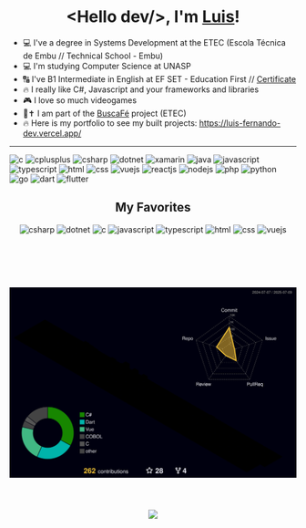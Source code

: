 <!---======================================================================= This is the title ============================================================--->
<h1 align="center"> &ltHello dev/&gt;, I'm <a href="https://luis-fernando-dev.vercel.app/">Luis</a>!</h1>

- 💻 I've a degree in Systems Development at the ETEC (Escola Técnica de Embu // Technical School - Embu)
- 💻 I'm studying Computer Science at UNASP
- 🔠 I've B1 Intermediate in English at EF SET - Education First // <a href="https://www.efset.org/cert/9PZnG8">Certificate</a>
- 🔥 I really like C#, Javascript and your frameworks and libraries
- 🎮 I love so much videogames
- 🙏✝ I am part of the <a href="https://github.com/buscafe">BuscaFé</a> project (ETEC)
- 🔥 Here is my portfolio to see my built projects: <a href="https://luis-fernando-dev.vercel.app/">https://luis-fernando-dev.vercel.app/</a>

<!---======================================================================================================================================================--->
***

<!---============================================================= Languages  ==========================================================--->


![c](https://img.shields.io/badge/C-white?style=for-the-badge&logo=c&logoColor=white&logoSize=auto&color=%23A8B9CC)
![cplusplus](https://img.shields.io/badge/C%2B%2B-white?style=for-the-badge&logo=cplusplus&logoColor=white&logoSize=auto&color=%2300599C)
![csharp](https://img.shields.io/badge/csharp-white?style=for-the-badge&logoColor=white&logoSize=auto&color=%23512BD4)
![dotnet](https://img.shields.io/badge/.NET-white?style=for-the-badge&logo=.net&logoColor=white&logoSize=auto&color=%23512BD4)
![xamarin](https://img.shields.io/badge/xamarin-white?style=for-the-badge&logoColor=white&logoSize=auto&color=%23512BD4)
![java](https://img.shields.io/badge/java-white?style=for-the-badge&logoColor=white&logoSize=auto&color=%23A8B9CC)
![javascript](https://img.shields.io/badge/javascript-white?style=for-the-badge&logo=javascript&logoColor=black&logoSize=auto&color=%23F7DF1E)
![typescript](https://img.shields.io/badge/typescrpit-white?style=for-the-badge&logo=typescript&logoColor=white&logoSize=auto&color=%233178C6)
![html](https://img.shields.io/badge/html-orange?style=for-the-badge&logo=html5&logoColor=ffffff&logoSize=auto)
![css](https://img.shields.io/badge/css-blue?style=for-the-badge&logo=css3&logoColor=ffffff&logoSize=auto)
![vuejs](https://img.shields.io/badge/Vue.js-lightgreen?style=for-the-badge&logo=vuedotjs&logoColor=000000&logoSize=auto)
![reactjs](https://img.shields.io/badge/React.js-lightblue?style=for-the-badge&logo=react&logoColor=000000&logoSize=auto&color=%2361DAFB)
![nodejs](https://img.shields.io/badge/node.js-white?style=for-the-badge&logo=nodedotjs&logoColor=white&logoSize=auto&color=%235FA04E)
![php](https://img.shields.io/badge/php-white?style=for-the-badge&logo=php&logoColor=white&logoSize=auto&color=%23777BB4)
![python](https://img.shields.io/badge/python-white?style=for-the-badge&logo=python&logoColor=white&logoSize=auto&color=%233776AB)
![go](https://img.shields.io/badge/go-white?style=for-the-badge&logo=go&logoColor=white&logoSize=auto&color=%2300ADD8)
![dart](https://img.shields.io/badge/dart-white?style=for-the-badge&logo=dart&logoColor=white&logoSize=auto&color=%230175C2)
![flutter](https://img.shields.io/badge/fllutter-white?style=for-the-badge&logo=flutter&logoColor=white&logoSize=auto&color=%2302569B)

<h2 align="center"> My Favorites</h2>
<div align="center">
  
  ![csharp](https://img.shields.io/badge/csharp-white?style=for-the-badge&logoColor=white&logoSize=auto&color=%23512BD4)
  ![dotnet](https://img.shields.io/badge/.NET-white?style=for-the-badge&logo=.net&logoColor=white&logoSize=auto&color=%23512BD4)
  ![c](https://img.shields.io/badge/C-white?style=for-the-badge&logo=c&logoColor=white&logoSize=auto&color=%23A8B9CC)
  ![javascript](https://img.shields.io/badge/javascript-white?style=for-the-badge&logo=javascript&logoColor=black&logoSize=auto&color=%23F7DF1E)
  ![typescript](https://img.shields.io/badge/typescrpit-white?style=for-the-badge&logo=typescript&logoColor=white&logoSize=auto&color=%233178C6)
  ![html](https://img.shields.io/badge/html-orange?style=for-the-badge&logo=html5&logoColor=ffffff&logoSize=auto)
  ![css](https://img.shields.io/badge/css-blue?style=for-the-badge&logo=css3&logoColor=ffffff&logoSize=auto)
  ![vuejs](https://img.shields.io/badge/Vue.js-lightgreen?style=for-the-badge&logo=vuedotjs&logoColor=000000&logoSize=auto)
</div>
 
<br>

<!---======================================================================================================================================================--->

<br><br>
<!---======================================================================= Github Stats =================================================================--->
<div>
  <div align="center">
    <img src="./profile-3d-contrib/profile-night-rainbow.svg" />
    <br><br><br><br>
</div>
<!---======================================================================================================================================================--->

  
  <!---===================================================================== Social Media ===================================================================--->
<div align="center">
  
  <img align="center" src="https://c.tenor.com/ueusBEmmXfQAAAAC/xbox-gaming.gif" width="30%" heigth="30%" >
  
</div>
 

